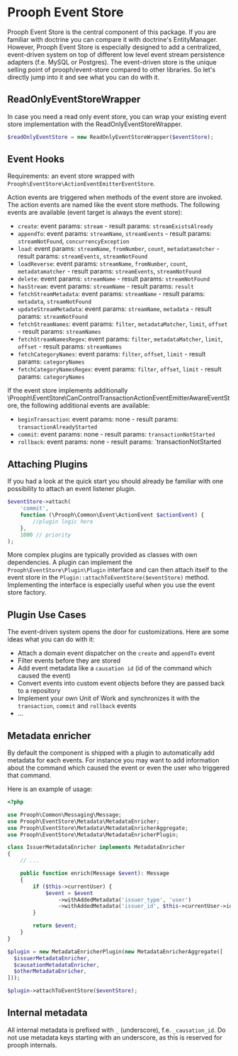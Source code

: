 # Prooph Event Store

Prooph Event Store is the central component of this package. If you are familiar with doctrine
you can compare it with doctrine's EntityManager.
However, Prooph Event Store is especially designed to add a centralized, event-driven system on top
of different low level event stream persistence adapters (f.e. MySQL or Postgres).
The event-driven store is the unique selling point of prooph/event-store compared to other libraries.
So let's directly jump into it and see what you can do with it.

## ReadOnlyEventStoreWrapper

In case you need a read only event store, you can wrap your existing event store implementation with the
ReadOnlyEventStoreWrapper.

```php
$readOnlyEventStore = new ReadOnlyEventStoreWrapper($eventStore);
```

## Event Hooks

Requirements: an event store wrapped with `Prooph\EventStore\ActionEventEmitterEventStore`.

Action events are triggered when methods of the event store are invoked. The action events are named like the 
event store methods. The following events are available (event target is always the event store):

- `create`: event params: `stream` - result params: `streamExistsAlready`
- `appendTo`: event params: `streamName`, `streamEvents` - result params: `streamNotFound`, `concurrencyException`
- `load`: event params: `streamName`, `fromNumber`, `count`, `metadatamatcher` - result params: `streamEvents`, `streamNotFound`
- `loadReverse`: event params: `streamName`, `fromNumber`, `count`, `metadatamatcher` - result params: `streamEvents`, `streamNotFound`
- `delete`: event params: `streamName` - result params: `streamNotFound`
- `hasStream`: event params: `streamName` - result params: `result`
- `fetchStreamMetadata`: event params: `streamName` - result params: `metadata`, `streamNotFound`
- `updateStreamMetadata`: event params: `streamName`, `metadata` - result params: `streamNotFound`
- `fetchStreamNames`: event params: `filter`, `metadataMatcher`, `limit`, `offset` - result params: `streamNames`
- `fetchStreamNamesRegex`: event params: `filter`, `metadataMatcher`, `limit`, `offset` - result params: `streamNames` 
- `fetchCategoryNames`: event params: `filter`, `offset`, `limit` - result params: `categoryNames`
- `fetchCategoryNamesRegex`: event params: `filter`, `offset`, `limit` - result params: `categoryNames`

If the event store implements additionally \Prooph\EventStore\CanControlTransactionActionEventEmitterAwareEventStore,
the following additional events are available:

- `beginTransaction`: event params: none - result params: `transactionAlreadyStarted`
- `commit`: event params: none - result params: `transactionNotStarted`
- `rollback`: event params: none - result params: `transactionNotStarted 

## Attaching Plugins

If you had a look at the quick start you should already be familiar with one possibility to attach an event listener plugin.

```php
$eventStore->attach(
    'commit',
    function (\Prooph\Common\Event\ActionEvent $actionEvent) {
        //plugin logic here
    },
    1000 // priority
);
```

More complex plugins are typically provided as classes with own dependencies. A plugin can implement the `Prooph\EventStore\Plugin\Plugin` interface
and can then attach itself to the event store in the `Plugin::attachToEventStore($eventStore)` method.
Implementing the interface is especially useful when you use the event store factory.

## Plugin Use Cases

The event-driven system opens the door for customizations. Here are some ideas what you can do with it:

- Attach a domain event dispatcher on the `create` and `appendTo` event
- Filter events before they are stored
- Add event metadata like a `causation id` (id of the command which caused the event)
- Convert events into custom event objects before they are passed back to a repository
- Implement your own Unit of Work and synchronizes it with the `transaction`, `commit` and `rollback` events
- ...

## Metadata enricher

By default the component is shipped with a plugin to automatically add metadata for each events.
For instance you may want to add information about the command which caused the event or even
the user who triggered that command.

Here is an example of usage:

```php
<?php

use Prooph\Common\Messaging\Message;
use Prooph\EventStore\Metadata\MetadataEnricher;
use Prooph\EventStore\Metadata\MetadataEnricherAggregate;
use Prooph\EventStore\Metadata\MetadataEnricherPlugin;

class IssuerMetadataEnricher implements MetadataEnricher
{
    // ...

    public function enrich(Message $event): Message
    {
        if ($this->currentUser) {
            $event = $event
                ->withAddedMetadata('issuer_type', 'user')
                ->withAddedMetadata('issuer_id', $this->currentUser->id());
        }

        return $event;
    }
}

$plugin = new MetadataEnricherPlugin(new MetadataEnricherAggregate([
  $issuerMetadataEnricher,
  $causationMetadataEnricher,
  $otherMetadataEnricher,
]));

$plugin->attachToEventStore($eventStore);
```

## Internal metadata

All internal metadata is prefixed with `_` (underscore), f.e. `_causation_id`. Do not use metadata keys starting with an
underscore, as this is reserved for prooph internals.
